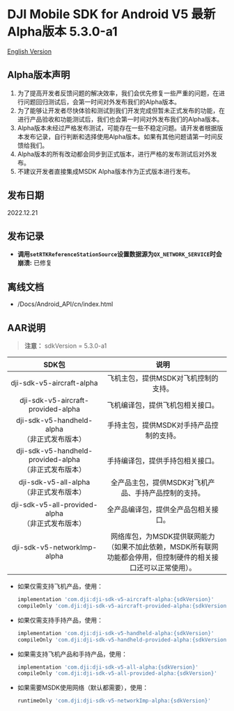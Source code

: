 # DJI Mobile SDK for Android V5 最新Alpha版本 5.3.0-a1

[English Version](README.md)

## Alpha版本声明

1. 为了提高开发者反馈问题的解决效率，我们会优先修复一些严重的问题，在进行问题回归测试后，会第一时间对外发布我们的Alpha版本。
2. 为了能够让开发者尽快体验和测试到我们开发完成但暂未正式发布的功能，在进行产品验收和功能测试后，我们也会第一时间对外发布我们的Alpha版本。
3. Alpha版本未经过严格发布测试，可能存在一些不稳定问题。请开发者根据版本发布记录，自行判断和选择使用Alpha版本。如果有其他问题请第一时间反馈给我们。
4. Alpha版本的所有改动都会同步到正式版本，进行严格的发布测试后对外发布。
5. 不建议开发者直接集成MSDK Alpha版本作为正式版本进行发布。

## 发布日期

2022.12.21

## 发布记录

- **调用`setRTKReferenceStationSource`设置数据源为`QX_NETWORK_SERVICE`时会崩溃:** 已修复

## 离线文档

- /Docs/Android_API/cn/index.html

## AAR说明

> **注意：** sdkVersion = 5.3.0-a1

| SDK包  <div style="width: 150pt">  | 说明  <div style="width: 200pt">   | 使用方式 <div style="width: 300pt">|
| :---------------: | :-----------------:  | :---------------: |
|     dji-sdk-v5-aircraft-alpha     | 飞机主包，提供MSDK对飞机控制的支持。 | implementation 'com.dji:dji-sdk-v5-aircraft-alpha:{sdkVersion}' |
| dji-sdk-v5-aircraft-provided-alpha | 飞机编译包，提供飞机包相关接口。 | compileOnly 'com.dji:dji-sdk-v5-aircraft-provided-alpha:{sdkVersion}' |
| dji-sdk-v5-handheld-alpha<br/>（非正式发布版本） | 手持主包，提供MSDK对手持产品控制的支持。 | implementation 'com.dji:dji-sdk-v5-handheld-alpha:{sdkVersion}' |
| dji-sdk-v5-handheld-provided-alpha<br/>（非正式发布版本） |            手持编译包，提供手持包相关接口。            | compileOnly 'com.dji:dji-sdk-v5-handheld-provided-alpha:{sdkVersion}' |
| dji-sdk-v5-all-alpha<br/>（非正式发布版本） | 全产品主包，提供MSDK对飞机产品、手持产品控制的支持。 | implementation 'com.dji:dji-sdk-v5-all-alpha:{sdkVersion}' |
| dji-sdk-v5-all-provided-alpha<br/>（非正式发布版本） |          全产品编译包，提供全产品包相关接口。          | compileOnly 'com.dji:dji-sdk-v5-all-provided-alpha:{sdkVersion}' |
| dji-sdk-v5-networkImp-alpha | 网络库包，为MSDK提供联网能力（如果不加此依赖，MSDK所有联网功能都会停用，但控制硬件的相关接口还可以正常使用）。 | runtimeOnly 'com.dji:dji-sdk-v5-networkImp-alpha:{sdkVersion}' |

- 如果仅需支持飞机产品，使用：
  ```groovy
  implementation 'com.dji:dji-sdk-v5-aircraft-alpha:{sdkVersion}'
  compileOnly 'com.dji:dji-sdk-v5-aircraft-provided-alpha:{sdkVersion}'
  ```

- 如果仅需支持手持产品，使用：
  ```groovy
  implementation 'com.dji:dji-sdk-v5-handheld-alpha:{sdkVersion}'
  compileOnly 'com.dji:dji-sdk-v5-handheld-provided-alpha:{sdkVersion}'
  ```
  
- 如果需支持飞机产品和手持产品，使用：
  ```groovy
  implementation 'com.dji:dji-sdk-v5-all-alpha:{sdkVersion}'
  compileOnly 'com.dji:dji-sdk-v5-all-provided-alpha:{sdkVersion}'
  ```
  
- 如果需要MSDK使用网络（默认都需要），使用：
  ```groovy
  runtimeOnly 'com.dji:dji-sdk-v5-networkImp-alpha:{sdkVersion}'
  ```

